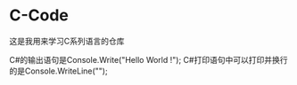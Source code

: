 # C-Code
这是我用来学习C系列语言的仓库


C#的输出语句是Console.Write("Hello World !");
C#打印语句中可以打印并换行的是Console.WriteLine("");
